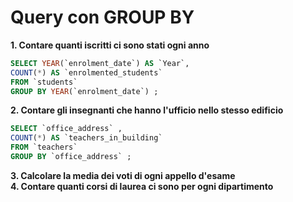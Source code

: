 # Query con GROUP BY

**1. Contare quanti iscritti ci sono stati ogni anno**

```sql
SELECT YEAR(`enrolment_date`) AS `Year`,
COUNT(*) AS `enrolmented_students`
FROM `students`
GROUP BY YEAR(`enrolment_date`) ;
```

**2. Contare gli insegnanti che hanno l'ufficio nello stesso edificio**

```sql
SELECT `office_address` ,
COUNT(*) AS `teachers_in_building`
FROM `teachers`
GROUP BY `office_address` ;
```

**3. Calcolare la media dei voti di ogni appello d'esame**  
**4. Contare quanti corsi di laurea ci sono per ogni dipartimento**
